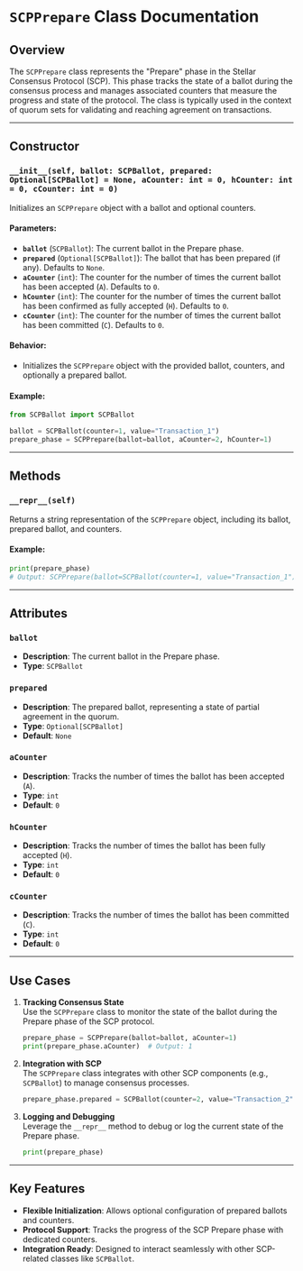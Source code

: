 # `SCPPrepare` Class Documentation  

## Overview  

The `SCPPrepare` class represents the "Prepare" phase in the Stellar Consensus Protocol (SCP). This phase tracks the state of a ballot during the consensus process and manages associated counters that measure the progress and state of the protocol. The class is typically used in the context of quorum sets for validating and reaching agreement on transactions.  

---

## Constructor  

### `__init__(self, ballot: SCPBallot, prepared: Optional[SCPBallot] = None, aCounter: int = 0, hCounter: int = 0, cCounter: int = 0)`  

Initializes an `SCPPrepare` object with a ballot and optional counters.

#### Parameters:  
- **`ballot`** (`SCPBallot`): The current ballot in the Prepare phase.  
- **`prepared`** (`Optional[SCPBallot]`): The ballot that has been prepared (if any). Defaults to `None`.  
- **`aCounter`** (`int`): The counter for the number of times the current ballot has been accepted (`A`). Defaults to `0`.  
- **`hCounter`** (`int`): The counter for the number of times the current ballot has been confirmed as fully accepted (`H`). Defaults to `0`.  
- **`cCounter`** (`int`): The counter for the number of times the current ballot has been committed (`C`). Defaults to `0`.  

#### Behavior:  
- Initializes the `SCPPrepare` object with the provided ballot, counters, and optionally a prepared ballot.  

#### Example:  
```python
from SCPBallot import SCPBallot

ballot = SCPBallot(counter=1, value="Transaction_1")
prepare_phase = SCPPrepare(ballot=ballot, aCounter=2, hCounter=1)
```

---

## Methods  

### `__repr__(self)`  
Returns a string representation of the `SCPPrepare` object, including its ballot, prepared ballot, and counters.

#### Example:  
```python
print(prepare_phase)
# Output: SCPPrepare(ballot=SCPBallot(counter=1, value="Transaction_1"), prepared=None, aCounter=2, hCounter=1, cCounter=0)
```

---

## Attributes  

### `ballot`  
- **Description**: The current ballot in the Prepare phase.  
- **Type**: `SCPBallot`

### `prepared`  
- **Description**: The prepared ballot, representing a state of partial agreement in the quorum.  
- **Type**: `Optional[SCPBallot]`  
- **Default**: `None`

### `aCounter`  
- **Description**: Tracks the number of times the ballot has been accepted (`A`).  
- **Type**: `int`  
- **Default**: `0`

### `hCounter`  
- **Description**: Tracks the number of times the ballot has been fully accepted (`H`).  
- **Type**: `int`  
- **Default**: `0`

### `cCounter`  
- **Description**: Tracks the number of times the ballot has been committed (`C`).  
- **Type**: `int`  
- **Default**: `0`

---

## Use Cases  

1. **Tracking Consensus State**  
   Use the `SCPPrepare` class to monitor the state of the ballot during the Prepare phase of the SCP protocol.  
   ```python
   prepare_phase = SCPPrepare(ballot=ballot, aCounter=1)
   print(prepare_phase.aCounter)  # Output: 1
   ```

2. **Integration with SCP**  
   The `SCPPrepare` class integrates with other SCP components (e.g., `SCPBallot`) to manage consensus processes.  
   ```python
   prepare_phase.prepared = SCPBallot(counter=2, value="Transaction_2")
   ```

3. **Logging and Debugging**  
   Leverage the `__repr__` method to debug or log the current state of the Prepare phase.  
   ```python
   print(prepare_phase)
   ```

---

## Key Features  

- **Flexible Initialization**: Allows optional configuration of prepared ballots and counters.  
- **Protocol Support**: Tracks the progress of the SCP Prepare phase with dedicated counters.  
- **Integration Ready**: Designed to interact seamlessly with other SCP-related classes like `SCPBallot`.  
